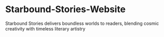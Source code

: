# Starbound-Stories-Website
Starbound Stories delivers boundless worlds to readers, blending cosmic creativity with timeless literary artistry
